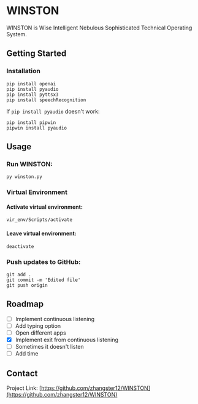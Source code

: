 # WINSTON
WINSTON is Wise Intelligent Nebulous Sophisticated Technical Operating System.

## Getting Started

### Installation
```
pip install openai
pip install pyaudio
pip install pyttsx3
pip install speechRecognition
```

If `pip install pyaudio` doesn't work:
```
pip install pipwin
pipwin install pyaudio
```

## Usage
### Run WINSTON:
```
py winston.py
```

### Virtual Environment
#### Activate virtual environment:
```
vir_env/Scripts/activate
```

#### Leave virtual environment:
```
deactivate
```

### Push updates to GitHub:
```
git add .
git commit -m 'Edited file'
git push origin
```

## Roadmap
- [ ] Implement continuous listening
- [ ] Add typing option
- [ ] Open different apps
- [X] Implement exit from continuous listening
- [ ] Sometimes it doesn't listen
- [ ] Add time

## Contact
Project Link: [https://github.com/zhangster12/WINSTON](https://github.com/zhangster12/WINSTON)